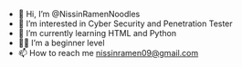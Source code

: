 - 👋 Hi, I’m @NissinRamenNoodles
- 👀 I’m interested in Cyber Security and Penetration Tester
- 🌱 I’m currently learning HTML and Python
- 🧑‍🎓 I’m a beginner level
- 📫 How to reach me nissinramen09@gmail.com

<!---
NissinRamenNoodles/NissinRamenNoodles is a ✨ special ✨ repository because its `README.md` (this file) appears on your GitHub profile.
You can click the Preview link to take a look at your changes.
--->
